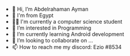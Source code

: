 - 👋 Hi, I’m Abdelrahaman Ayman
-  📍 I'm from Egypt
- 👨‍💻 I'm currently a computer science student
- 👀 I’m interested in Programming
- 🌱 I’m currently learning Android development
- 💞️ I’m looking to collaborate on ...
- 📫 How to reach me my discord: Ezio #8534

<!---
Ninja-error/Ninja-error is a ✨ special ✨ repository because its `README.md` (this file) appears on your GitHub profile.
You can click the Preview link to take a look at your changes.
--->
